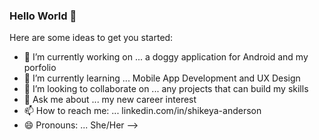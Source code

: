 ### Hello World 👋



Here are some ideas to get you started:

- 🔭 I’m currently working on ... a doggy application for Android and my porfolio
- 🌱 I’m currently learning ... Mobile App Development and UX Design
- 👯 I’m looking to collaborate on ... any projects that can build my skills
- 💬 Ask me about ... my new career interest
- 📫 How to reach me: ... linkedin.com/in/shikeya-anderson
- 😄 Pronouns: ... She/Her
-->
